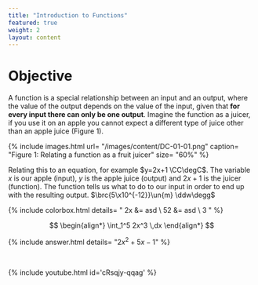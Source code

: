 ```yaml
---
title: "Introduction to Functions"
featured: true
weight: 2
layout: content
---
```


# Objective

A function is a special relationship between an input and an output, where the value of the output depends on the value of the input, given that **for every input there can only be one output**. Imagine the function as a juicer, if you use it on an apple you cannot expect a different type of juice other than an apple juice (Figure 1).


{% include images.html 
    url= "/images/content/DC-01-01.png" 
    caption= "Figure 1: Relating a function as a fruit juicer"
    size= "60%"
%}


Relating this to an equation, for example $y=2x+1 \CC\degC$. The variable $x$ is our apple (input), $y$ is the apple juice (output) and $2x+1$ is the juicer (function). The function tells us what to do to our input in order to end up with the resulting output. $\brc{5\x10^{-12}}\un{m} \ddw\degg$






{% include colorbox.html 
    details= "
            2x &= asd \\
            52 &= asd \\
            3
        "
%} 


$$
\begin{align*}
    \int_1^5 2x^3 \,dx
\end{align*}
$$






{% include answer.html 
    details= "$2x^2+5x-1$"
%} 


<br>




{% include youtube.html 
    id='cRsqjy-qqag' 
%}
